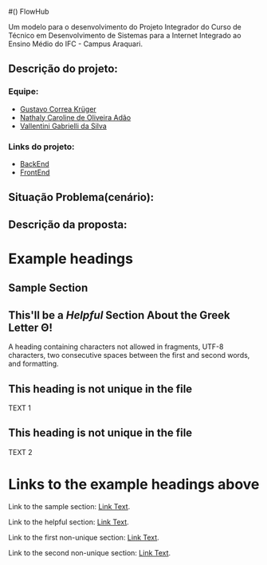 #() FlowHub

Um modelo para o desenvolvimento do Projeto Integrador do Curso de Técnico em Desenvolvimento de Sistemas para a Internet Integrado ao Ensino Médio do IFC - Campus Araquari.

## Descrição do projeto:
> 

### Equipe:
- [Gustavo Correa Krüger](https://github.com/GustavoCKruger)
- [Nathaly Caroline de Oliveira Adão](https://github.com/nathyadao)
- [Vallentini Gabrielli da Silva](https://github.com/Vallentini)

### Links do projeto: 
- [BackEnd](https://github.com/FlowHub-Pi/flowhub-backend)
- [FrontEnd](https://github.com/FlowHub-Pi/flowhub-frontend)

## Situação Problema(cenário):
>

## Descrição da proposta:
>

# Example headings

## Sample Section

## This'll be a _Helpful_ Section About the Greek Letter Θ!
A heading containing characters not allowed in fragments, UTF-8 characters, two consecutive spaces between the first and second words, and formatting.

## This heading is not unique in the file

TEXT 1

## This heading is not unique in the file

TEXT 2

# Links to the example headings above

Link to the sample section: [Link Text](#sample-section).

Link to the helpful section: [Link Text](#thisll-be-a-helpful-section-about-the-greek-letter-Θ).

Link to the first non-unique section: [Link Text](#this-heading-is-not-unique-in-the-file).

Link to the second non-unique section: [Link Text](#this-heading-is-not-unique-in-the-file-1).
